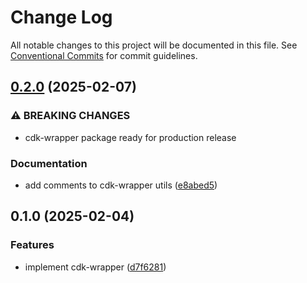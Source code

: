 # Change Log

All notable changes to this project will be documented in this file.
See [Conventional Commits](https://conventionalcommits.org) for commit guidelines.

## [0.2.0](https://github.com/aquine-kujaruk/sfn-toolbox/compare/@sfn-toolbox/cdk-wrapper@0.1.0...@sfn-toolbox/cdk-wrapper@0.2.0) (2025-02-07)

### ⚠ BREAKING CHANGES

- cdk-wrapper package ready for production release

### Documentation

- add comments to cdk-wrapper utils ([e8abed5](https://github.com/aquine-kujaruk/sfn-toolbox/commit/e8abed59946bc2e73b8252feb4a248f74032ffa6))

## 0.1.0 (2025-02-04)

### Features

- implement cdk-wrapper ([d7f6281](https://github.com/aquine-kujaruk/sfn-toolbox/commit/d7f6281e0bde02a8d281520b06b35adef2c454c6))
